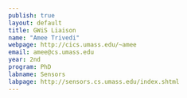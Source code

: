 ```yaml
---
publish: true
layout: default
title: GWiS Liaison
name: "Amee Trivedi"
webpage: http://cics.umass.edu/~amee
email: amee@cs.umass.edu
year: 2nd
program: PhD
labname: Sensors
labpage: http://sensors.cs.umass.edu/index.shtml
---
```


